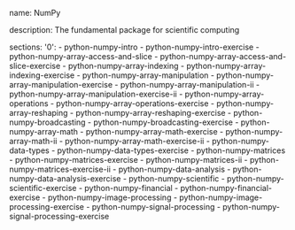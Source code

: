 name: NumPy

description: The fundamental package for scientific computing

sections:
  '0':
    - python-numpy-intro
    - python-numpy-intro-exercise
    - python-numpy-array-access-and-slice
    - python-numpy-array-access-and-slice-exercise
    - python-numpy-array-indexing
    - python-numpy-array-indexing-exercise
    - python-numpy-array-manipulation
    - python-numpy-array-manipulation-exercise
    - python-numpy-array-manipulation-ii
    - python-numpy-array-manipulation-exercise-ii
    - python-numpy-array-operations
    - python-numpy-array-operations-exercise
    - python-numpy-array-reshaping 
    - python-numpy-array-reshaping-exercise
    - python-numpy-broadcasting
    - python-numpy-broadcasting-exercise
    - python-numpy-array-math
    - python-numpy-array-math-exercise
    - python-numpy-array-math-ii
    - python-numpy-array-math-exercise-ii
    - python-numpy-data-types
    - python-numpy-data-types-exercise
    - python-numpy-matrices
    - python-numpy-matrices-exercise
    - python-numpy-matrices-ii
    - python-numpy-matrices-exercise-ii
    - python-numpy-data-analysis
    - python-numpy-data-analysis-exercise
    - python-numpy-scientific
    - python-numpy-scientific-exercise
    - python-numpy-financial
    - python-numpy-financial-exercise
    - python-numpy-image-processing
    - python-numpy-image-processing-exercise
    - python-numpy-signal-processing
    - python-numpy-signal-processing-exercise